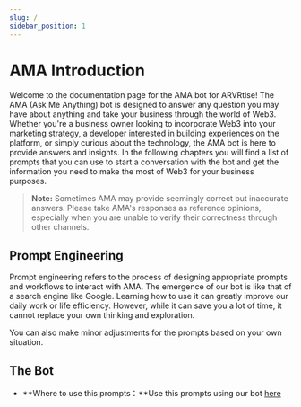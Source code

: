 ```yaml
---
slug: /
sidebar_position: 1
---
```


# AMA Introduction

Welcome to the documentation page for the AMA bot for ARVRtise! The AMA (Ask Me Anything) bot is designed to answer any question you may have about anything and take your business through the world of Web3. Whether you're a business owner looking to incorporate Web3 into your marketing strategy, a developer interested in building experiences on the platform, or simply curious about the technology, the AMA bot is here to provide answers and insights. In the following chapters you will find a list of prompts that you can use to start a conversation with the bot and get the information you need to make the most of Web3 for your business purposes.

> **Note:** Sometimes AMA may provide seemingly correct but inaccurate answers. Please take AMA's responses as reference opinions, especially when you are unable to verify their correctness through other channels.

## Prompt Engineering

Prompt engineering refers to the process of designing appropriate prompts and workflows to interact with AMA. The emergence of our bot is like that of a search engine like Google. Learning how to use it can greatly improve our daily work or life efficiency. However, while it can save you a lot of time, it cannot replace your own thinking and exploration. 

You can also make minor adjustments for the prompts based on your own situation.

## The Bot

- **Where to use this prompts：**Use this prompts using our bot [here](https://ama.arvrtise.com)
